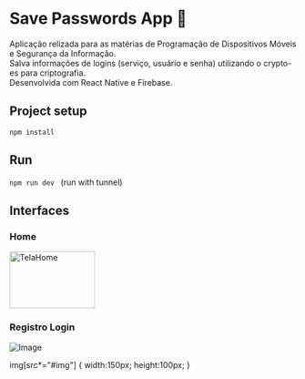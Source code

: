 # Save Passwords App 🔐

Aplicação relizada para as matérias de Programação de Dispositivos Móveis e Segurança da Informação.   
Salva informações de logins (serviço, usuário e senha) utilizando o crypto-es para criptografia.   
Desenvolvida com React Native e Firebase.

## Project setup

 ```npm install``` 

## Run

 ```npm run dev ```
 (run with tunnel)


## Interfaces

<!-- ### Login
![Image](./img/TelaHome.png) -->

### Home
<!-- ![Image](./img/TelaHome.jpg#img) -->
<img src="./img/TelaHome.jpg" alt="TelaHome" title="TelaHome" width="150" height="100" /> 

### Registro Login
![Image](./img/TelaRegistroLogin.jpg#img)


<!-- Links:
[Nomes de icones expo vector-icons](https://icons.expo.fyi ) -->

img[src*="#img"] {
   width:150px;
   height:100px;
}